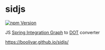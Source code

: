 # sidjs

[![npm Version](https://img.shields.io/npm/v/%40boolivar%2Fsidjs)](https://www.npmjs.com/package/@boolivar/sidjs)

JS [Spring Integration Graph](https://docs.spring.io/spring-integration/reference/graph.html) to [DOT](https://graphviz.org/doc/info/lang.html) converter

https://boolivar.github.io/sidjs/
